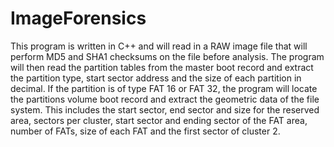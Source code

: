ImageForensics
==============

This program is written in C++ and will read in a RAW image file that will perform MD5 and SHA1 checksums on the file before analysis. The program will then read the partition tables from the master boot record and extract the partition type, start sector address and the size of each partition in decimal. If the partition is of type FAT 16 or FAT 32, the program will locate the partitions volume boot record and extract the geometric data of the file system. This includes the start sector, end sector and size for the reserved area, sectors per cluster, start sector and ending sector of the FAT area, number of FATs, size of each FAT and the first sector of cluster 2.
